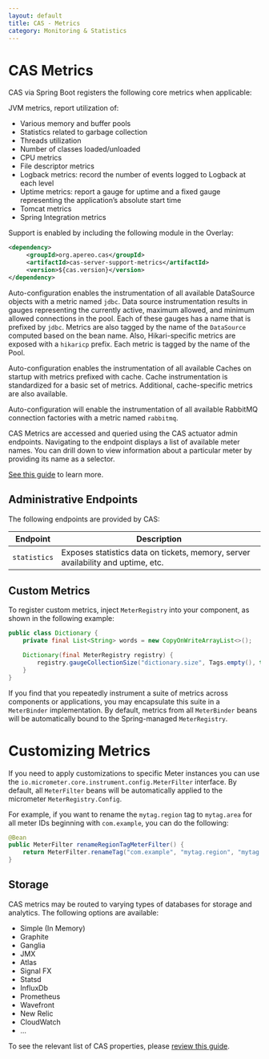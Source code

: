 ```yaml
---
layout: default
title: CAS - Metrics
category: Monitoring & Statistics
---
```


# CAS Metrics

CAS via Spring Boot registers the following core metrics when applicable:

JVM metrics, report utilization of:

- Various memory and buffer pools
- Statistics related to garbage collection
- Threads utilization
- Number of classes loaded/unloaded
- CPU metrics
- File descriptor metrics
- Logback metrics: record the number of events logged to Logback at each level
- Uptime metrics: report a gauge for uptime and a fixed gauge representing the application’s absolute start time
- Tomcat metrics
- Spring Integration metrics

Support is enabled by including the following module in the Overlay:

```xml
<dependency>
     <groupId>org.apereo.cas</groupId>
     <artifactId>cas-server-support-metrics</artifactId>
     <version>${cas.version}</version>
</dependency>
```

Auto-configuration enables the instrumentation of all available DataSource objects with a metric named `jdbc`. Data source instrumentation results in gauges representing the currently active, maximum allowed, and minimum allowed connections in the pool. Each of these gauges has a name that is prefixed by `jdbc`. Metrics are also tagged by the name of the `DataSource` computed based on the bean name. Also, Hikari-specific metrics are exposed with a `hikaricp` prefix. Each metric is tagged by the name of the Pool.

Auto-configuration enables the instrumentation of all available Caches on startup with metrics prefixed with cache. Cache instrumentation is standardized for a basic set of metrics. Additional, cache-specific metrics are also available.

Auto-configuration will enable the instrumentation of all available RabbitMQ connection factories with a metric named `rabbitmq`.

CAS Metrics are accessed and queried using the CAS actuator admin endpoints. Navigating to the endpoint displays a list of available meter names. You can drill down to view information about a particular meter by providing its name as a selector.

[See this guide](Monitoring-Statistics.html) to learn more.

## Administrative Endpoints

The following endpoints are provided by CAS:

| Endpoint     | Description                                                                      |
| ------------ | -------------------------------------------------------------------------------- |
| `statistics` | Exposes statistics data on tickets, memory, server availability and uptime, etc. |

## Custom Metrics

To register custom metrics, inject `MeterRegistry` into your component, as shown in the following example:

```java
public class Dictionary {
    private final List<String> words = new CopyOnWriteArrayList<>();

    Dictionary(final MeterRegistry registry) {
        registry.gaugeCollectionSize("dictionary.size", Tags.empty(), this.words);
    }
}
```

If you find that you repeatedly instrument a suite of metrics across components or applications, you may encapsulate this suite in a `MeterBinder` implementation. By default, metrics from all `MeterBinder` beans will be automatically bound to the Spring-managed `MeterRegistry`.

# Customizing Metrics

If you need to apply customizations to specific Meter instances you can use the `io.micrometer.core.instrument.config.MeterFilter` interface. By default, all `MeterFilter` beans will be automatically applied to the micrometer `MeterRegistry.Config`.

For example, if you want to rename the `mytag.region` tag to `mytag.area` for all meter IDs beginning with `com.example`, you can do the following:

```java
@Bean
public MeterFilter renameRegionTagMeterFilter() {
    return MeterFilter.renameTag("com.example", "mytag.region", "mytag.area");
}
```

## Storage

CAS metrics may be routed to varying types of databases for storage and analytics. The following options are available:

- Simple (In Memory)
- Graphite
- Ganglia
- JMX
- Atlas
- Signal FX
- Statsd
- InfluxDb
- Prometheus
- Wavefront
- New Relic
- CloudWatch
- ...

To see the relevant list of CAS properties, please [review this guide](../configuration/Configuration-Properties.html#metrics).
